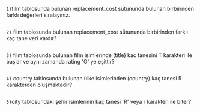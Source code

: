 `1)`film tablosunda bulunan replacement_cost sütununda bulunan birbirinden farklı değerleri sıralayınız.
```SQL

```
`2)` film tablosunda bulunan replacement_cost sütununda birbirinden farklı kaç tane veri vardır?
```SQL

```
`3)` film tablosunda bulunan film isimlerinde (title) kaç tanesini T karakteri ile başlar ve aynı zamanda rating 'G' ye eşittir?
```SQL

```
`4)` country tablosunda bulunan ülke isimlerinden (country) kaç tanesi 5 karakterden oluşmaktadır?
```SQL

```
`5)`city tablosundaki şehir isimlerinin kaç tanesi 'R' veya r karakteri ile biter?
```SQL

```
